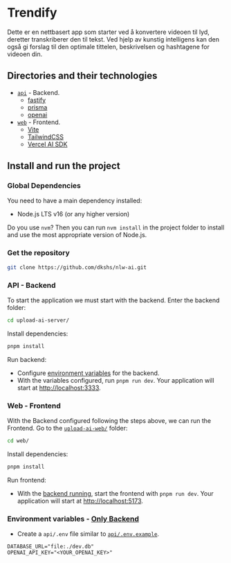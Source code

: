 # Trendify

Dette er en nettbasert app som starter ved å konvertere videoen til lyd, deretter transkriberer den til tekst. Ved hjelp av kunstig intelligens kan den også gi forslag til den optimale tittelen, beskrivelsen og hashtagene for videoen din.

## Directories and their technologies

- [`api`](/api/) - Backend.
  - [fastify](https://fastify.dev/)
  - [prisma](https://www.prisma.io/)
  - [openai](https://openai.com/)
- [`web`](/web/) - Frontend.
  - [Vite](https://vitejs.dev/)
  - [TailwindCSS](https://tailwindcss.com/)
  - [Vercel AI SDK](https://github.com/vercel/ai)

## Install and run the project

### Global Dependencies

You need to have a main dependency installed:

- Node.js LTS v16 (or any higher version)

Do you use `nvm`? Then you can run `nvm install` in the project folder to install and use the most appropriate version of Node.js.

### Get the repository

```bash
git clone https://github.com/dkshs/nlw-ai.git
```

### API - Backend

To start the application we must start with the backend. Enter the backend folder:

```bash
cd upload-ai-server/
```

Install dependencies:

```bash
pnpm install
```

Run backend:

- Configure [environment variables](#environment-variables---only-backend) for the backend.
- With the variables configured, run `pnpm run dev`. Your application will start at <http://localhost:3333>.

### Web - Frontend

With the Backend configured following the steps above, we can run the Frontend. Go to the [`upload-ai-web/`](/upload-ai-web/) folder:

```bash
cd web/
```

Install dependencies:

```bash
pnpm install
```

Run frontend:

- With the [backend running](#api---backend), start the frontend with `pnpm run dev`. Your application will start at <http://localhost:5173>.

### Environment variables - [Only Backend](#api---backend)

- Create a `api/.env` file similar to [`api/.env.example`](./api/.env.example).

```env
DATABASE_URL="file:./dev.db"
OPENAI_API_KEY="<YOUR_OPENAI_KEY>"
```
